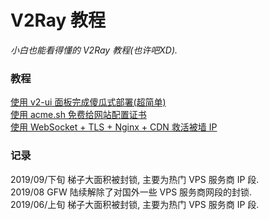 # V2Ray 教程
<i>小白也能看得懂的 V2Ray 教程(也许吧XD).</i>

### 教程
<a href="https://github.com/justsweetpotato/v2ray_tutorial/blob/master/auto.md">使用 v2-ui 面板完成傻瓜式部署(超简单)</a><br>
<a href="https://github.com/justsweetpotato/V2Ray_Tutorial/blob/master/ssl.md">使用 acme.sh 免费给网站配置证书</a><br>
<a href="https://github.com/justsweetpotato/V2Ray_Tutorial/blob/master/Back.md">使用 WebSocket + TLS + Nginx + CDN 救活被墙 IP</a>

### 记录
2019/09/下旬 梯子大面积被封锁, 主要为热门 VPS 服务商 IP 段.<br>
2019/08 GFW 陆续解除了对国外一些 VPS 服务商网段的封锁.<br>
2019/06/上旬 梯子大面积被封锁, 主要为热门 VPS 服务商 IP 段.
